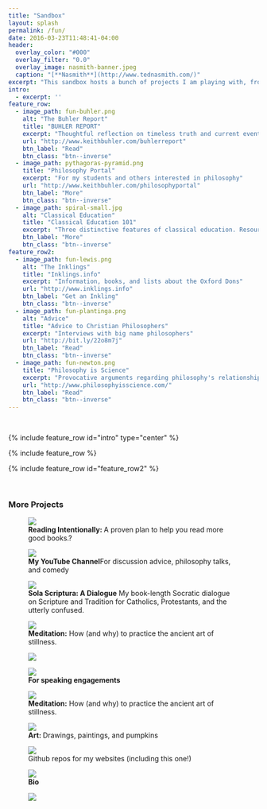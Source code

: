 ```yaml
---
title: "Sandbox"
layout: splash
permalink: /fun/
date: 2016-03-23T11:48:41-04:00
header:
  overlay_color: "#000"
  overlay_filter: "0.0"
  overlay_image: nasmith-banner.jpeg
  caption: "[**Nasmith**](http://www.tednasmith.com/)"
excerpt: "This sandbox hosts a bunch of projects I am playing with, from sketch to complete. Thanks for visiting"
intro: 
  - excerpt: ''
feature_row:
  - image_path: fun-buhler.png
    alt: "The Buhler Report"
    title: "BUHLER REPORT"
    excerpt: "Thoughtful reflection on timeless truth and current events."
    url: "http://www.keithbuhler.com/buhlerreport"
    btn_label: "Read"
    btn_class: "btn--inverse"
  - image_path: pythagoras-pyramid.png
    title: "Philosophy Portal"
    excerpt: "For my students and others interested in philosophy"
    url: "http://www.keithbuhler.com/philosophyportal"
    btn_label: "More"
    btn_class: "btn--inverse"
  - image_path: spiral-small.jpg
    alt: "Classical Education"
    title: "Classical Education 101"
    excerpt: "Three distinctive features of classical education. Resources, links, and more."
    btn_label: "More"
    btn_class: "btn--inverse"
feature_row2:
  - image_path: fun-lewis.png
    alt: "The Inklings"
    title: "Inklings.info"
    excerpt: "Information, books, and lists about the Oxford Dons"
    url: "http://www.inklings.info"
    btn_label: "Get an Inkling"
    btn_class: "btn--inverse"
  - image_path: fun-plantinga.png
    alt: "Advice"
    title: "Advice to Christian Philosophers"
    excerpt: "Interviews with big name philosophers"
    url: "http://bit.ly/22o8m7j"
    btn_label: "Read"
    btn_class: "btn--inverse"
  - image_path: fun-newton.png
    title: "Philosophy is Science"
    excerpt: "Provocative arguments regarding philosophy's relationship to other natural and formal sciences"
    url: "http://www.philosophyisscience.com/"
    btn_label: "Read"
    btn_class: "btn--inverse"
---
```


<br>

{% include feature_row id="intro" type="center" %}


{% include feature_row %}


{% include feature_row id="feature_row2"  %}

<br>

### More Projects

<figure>
    <a href="http://www.readingintentionally.com/"> <img src="/images/fun-books3.png"> </a>  <figcaption> <b> Reading Intentionally: </b> A proven plan to help you read more good books.? </figcaption>
</figure>


<figure>
    <a href="https://www.youtube.com/watch?v=yU9_t1sS6ws"> <img src="/images/fun-discussion.png"></a>  <figcaption>  <b> My YouTube Channel</b>For discussion advice, philosophy talks, and comedy</figcaption>
</figure>


<figure>
   <a href="http://bitly.com/ScriptureOrTradition"><img src="/images/fun-sola.jpg"> </a>
  <figcaption> <b> Sola Scriptura: A Dialogue</b> My book-length Socratic dialogue on Scripture and Tradition for Catholics, Protestants, and the utterly confused.</figcaption>
    </figure>

<figure>
    <a href="http://www.keithbuhler.com/buhlerreport/meditation"><img src="/images/fun-meditation.jpg"> </a>
    <figcaption> <b>Meditation:</b> How (and why) to practice the ancient art of stillness.  </figcaption>
</figure>



<figure>
    <a href="http://www.keithbuhler.com/buhlerreport/writings"><img src="/images/writing-notebook.jpg"></a>
      <figcaption> </figcaption>
    </figure>



<figure>
    <a href="http://www.keithbuhler.com/buhlerreport/speaking"> <img src="/images/keithbuhler-teaching.jpg"> </a>  <figcaption> <b>For speaking engagements</b> </figcaption>
</figure>



<figure>
    <a href="http://www.keithbuhler.com/meditation"><img src="/images/fun-meditation.jpg"> </a>
    <figcaption> <b>Meditation:</b> How (and why) to practice the ancient art of stillness.  </figcaption>
</figure>

<figure>
    <a href="http://www.keithbuhler.com/art"><img src="/images/fun-wither.png"> </a>
  <figcaption> <b> Art: </b>  Drawings, paintings, and pumpkins </figcaption>
</figure>


<figure>
   <a href="https://github.com/keithbuhler/keithbuhler.github.io/"> <img src="https://cdn0.iconfinder.com/data/icons/octicons/1024/mark-github-256.png"> </a>
  <figcaption> Github repos for my websites (including this one!)  </figcaption>
</figure>


<figure>
    <a href="http://www.keithbuhler.com/bio"> <img src="/images/keithbuhler-bw-smaller.png"> </a>  <figcaption> <b>Bio</b> </figcaption>
</figure>



<figure>
   <a href=""> <img src="/images/"> </a> 
  <figcaption> <b></b> </figcaption>
</figure>




